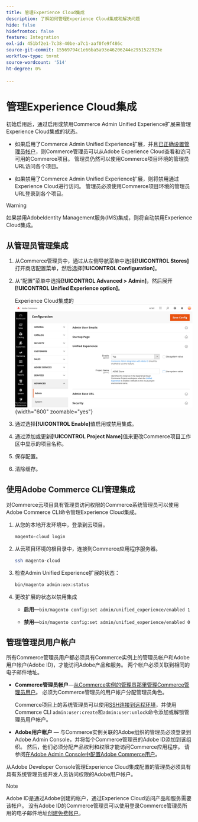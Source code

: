 ```yaml
---
title: 管理Experience Cloud集成
description: 了解如何管理Experience Cloud集成和解决问题
hide: false
hidefromtoc: false
feature: Integration
exl-id: 451bf2e1-7c38-40be-a7c1-aaf0fe9f486c
source-git-commit: 15569794c1e66ba5a93e46206244e2951522923e
workflow-type: tm+mt
source-wordcount: '514'
ht-degree: 0%

---
```


# 管理Experience Cloud集成

初始启用后，通过启用或禁用Commerce Admin Unified Experience扩展来管理Experience Cloud集成的状态。

- 如果启用了Commerce Admin Unified Experience扩展，并且[已正确设置管理员帐户](#manage-admin-user-accounts)，则Commerce管理员可以从Adobe Experience Cloud查看和访问可用的Commerce项目。 管理员仍然可以使用Commerce项目环境的管理员URL访问各个项目。

- 如果禁用了Commerce Admin Unified Experience扩展，则将禁用通过Experience Cloud进行访问。 管理员必须使用Commerce项目环境的管理员URL登录到各个项目。

>[!WARNING]
>
>如果禁用AdobeIdentity Management服务(IMS)集成，则将自动禁用Experience Cloud集成。

## 从管理员管理集成

1. 从Commerce管理员中，通过从左侧导航菜单中选择&#x200B;**[!UICONTROL Stores]**&#x200B;打开商店配置菜单，然后选择&#x200B;**[!UICONTROL Configuration]**。

1. 从“配置”菜单中选择&#x200B;**[!UICONTROL Advanced > Admin]**，然后展开&#x200B;**[!UICONTROL Unified Experience option]**。

   Experience Cloud集成的![管理存储配置](./assets/admin-uex-manage-settings.png){width="600" zoomable="yes"}

1. 通过选择&#x200B;**[!UICONTROL Enable]**&#x200B;值启用或禁用集成。

1. 通过添加或更新&#x200B;**[!UICONTROL Project Name]**&#x200B;值来更改Commerce项目工作区中显示的项目名称。

1. 保存配置。

1. 清除缓存。

## 使用Adobe Commerce CLI管理集成

对Commerce云项目具有管理员访问权限的Commerce系统管理员可以使用Adobe Commerce CLI命令管理Experience Cloud集成。

1. 从您的本地开发环境中，登录到云项目。

   ```bash
   magento-cloud login
   ```

1. 从云项目环境的根目录中，连接到Commerce应用程序服务器。

   ```bash
   ssh magento-cloud
   ```

1. 检查Admin Unified Experience扩展的状态：

   ```bash
   bin/magento admin:uex:status
   ```

1. 更改扩展的状态以禁用集成

   - **启用**—`bin/magento config:set admin/unified_experience/enabled 1`

   - **禁用**—`bin/magento config:set admin/unified_experience/enabled 0`

## 管理管理员用户帐户

所有Commerce管理员用户都必须具有Commerce实例上的管理员帐户和Adobe用户帐户(Adobe ID)，才能访问Adobe产品和服务。 两个帐户必须关联到相同的电子邮件地址。

- **Commerce管理员帐户**—[从Commerce实例的管理员那里管理Commerce管理员用户](../systems/permissions-users-all.md)。 必须为Commerce管理员的用户帐户分配管理员角色。

  Commerce项目上的系统管理员可以使用[SSH连接到远程环境](https://experienceleague.adobe.com/docs/commerce-cloud-service/user-guide/develop/secure-connections.html#connect-to-a-remote-environment)，并使用Commerce CLI `admin:user:create`和`admin:user:unlock`命令添加或解锁管理员用户帐户。

- **Adobe用户帐户** — 与Commerce实例关联的Adobe组织的管理员必须登录到Adobe Admin Console，并将每个Commerce管理员的Adobe ID添加到该组织。 然后，他们必须分配产品权利和权限才能访问Commerce应用程序。 请参阅[在Adobe Admin Console中配置Adobe Commerce用户](adobe-ims-config.md#step-4-configure-adobe-commerce-users-in-the-adobe-admin-console)。

从Adobe Developer Console管理Experience Cloud集成配置的管理员必须具有具有系统管理员或开发人员访问权限的Adobe用户帐户。

>[!NOTE]
>
>Adobe ID是通过Adobe创建的帐户，通过Experience Cloud访问产品和服务需要该帐户。 没有Adobe ID的Commerce管理员可以使用登录Commerce管理员所用的电子邮件地址[创建免费帐户](https://helpx.adobe.com/manage-account/using/create-update-adobe-id.html)。
